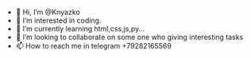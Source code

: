- 👋 Hi, I’m @Knyazko
- 👀 I’m interested in coding.  
- 🌱 I’m currently learning html,css,js,py...
- 💞️ I’m looking to collaborate on some one who giving interesting tasks  
- 📫 How to reach me in telegram +79282165569 
<!---
Knyazko/Knyazko is a ✨ special ✨ repository because its `README.md` (this file) appears on your GitHub profile.
You can click the Preview link to take a look at your changes.
--->
